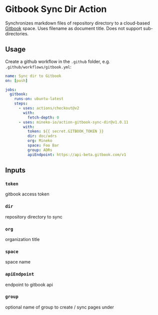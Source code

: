 # Gitbook Sync Dir Action

Synchronizes markdown files of repository directory to a cloud-based [Gitbook](https://www.gitbook.com/) space.
Uses filename as document title. Does not support sub-directories.

## Usage
Create a github workflow in the `.github` folder, e.g. `.github/workflows/gitbook.yml`:

```yml
name: Sync dir to Gitbook
on: [push]

jobs:
  gitbook:
    runs-on: ubuntu-latest
    steps:
      - uses: actions/checkout@v2
        with:
          fetch-depth: 0
      - uses: mineko-io/action-gitbook-sync-dir@v1.0.11
        with:
          token: ${{ secret.GITBOOK_TOKEN }}
          dir: doc/adrs
          org: Mineko
          space: Foo Bar
          group: ADRs
          apiEndpoint: https://api-beta.gitbook.com/v1
```

## Inputs

### `token`
gitbook access token

### `dir`
repository directory to sync

### `org`
organization title

### `space`
space name

### `apiEndpoint`
endpoint to gitbook api

### `group`
optional name of group to create / sync pages under

